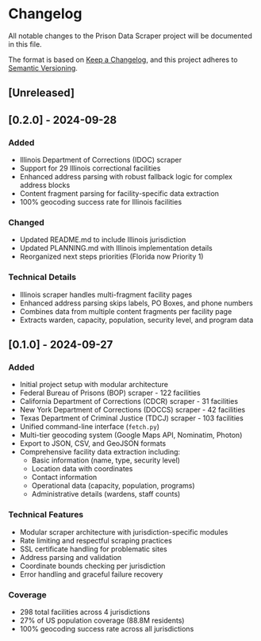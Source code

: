# Changelog

All notable changes to the Prison Data Scraper project will be documented in this file.

The format is based on [Keep a Changelog](https://keepachangelog.com/en/1.0.0/),
and this project adheres to [Semantic Versioning](https://semver.org/spec/v2.0.0.html).

## [Unreleased]

## [0.2.0] - 2024-09-28

### Added
- Illinois Department of Corrections (IDOC) scraper
- Support for 29 Illinois correctional facilities
- Enhanced address parsing with robust fallback logic for complex address blocks
- Content fragment parsing for facility-specific data extraction
- 100% geocoding success rate for Illinois facilities

### Changed
- Updated README.md to include Illinois jurisdiction
- Updated PLANNING.md with Illinois implementation details
- Reorganized next steps priorities (Florida now Priority 1)

### Technical Details
- Illinois scraper handles multi-fragment facility pages
- Enhanced address parsing skips labels, PO Boxes, and phone numbers
- Combines data from multiple content fragments per facility page
- Extracts warden, capacity, population, security level, and program data

## [0.1.0] - 2024-09-27

### Added
- Initial project setup with modular architecture
- Federal Bureau of Prisons (BOP) scraper - 122 facilities
- California Department of Corrections (CDCR) scraper - 31 facilities  
- New York Department of Corrections (DOCCS) scraper - 42 facilities
- Texas Department of Criminal Justice (TDCJ) scraper - 103 facilities
- Unified command-line interface (`fetch.py`)
- Multi-tier geocoding system (Google Maps API, Nominatim, Photon)
- Export to JSON, CSV, and GeoJSON formats
- Comprehensive facility data extraction including:
  - Basic information (name, type, security level)
  - Location data with coordinates
  - Contact information
  - Operational data (capacity, population, programs)
  - Administrative details (wardens, staff counts)

### Technical Features
- Modular scraper architecture with jurisdiction-specific modules
- Rate limiting and respectful scraping practices
- SSL certificate handling for problematic sites
- Address parsing and validation
- Coordinate bounds checking per jurisdiction
- Error handling and graceful failure recovery

### Coverage
- 298 total facilities across 4 jurisdictions
- 27% of US population coverage (88.8M residents)
- 100% geocoding success rate across all jurisdictions
